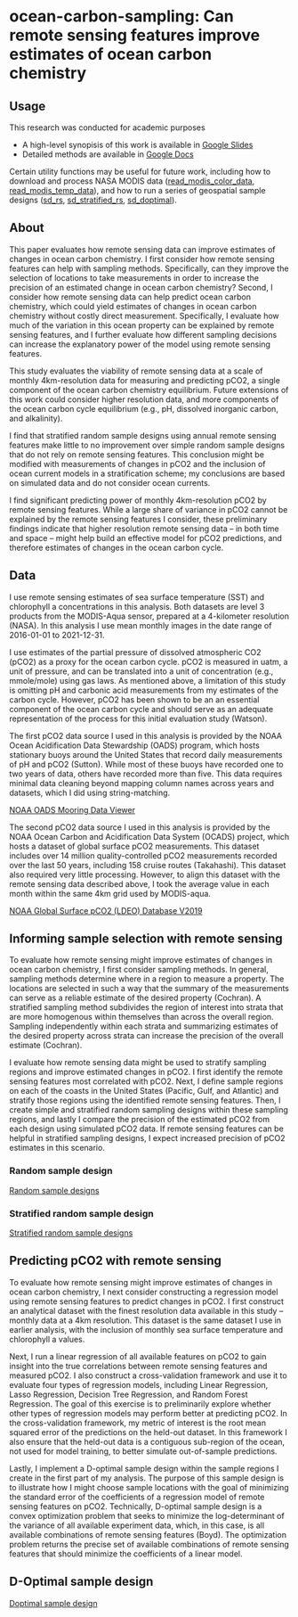 # ocean-carbon-sampling: Can remote sensing features improve estimates of ocean carbon chemistry

## Usage
This research was conducted for academic purposes
* A high-level synopisis of this work is available in [Google Slides](https://docs.google.com/presentation/d/1HFTMUDnAyxKrMTP1vbWBTwSq39sK34_PUYBl0RD5kGA/)
* Detailed methods are available in [Google Docs](https://docs.google.com/document/d/1YUstJvJRdajhcZSg2fykyrhjAi3K4NUiEEEGszuEIhY/)

Certain utility functions may be useful for future work, including how to download and process NASA MODIS data ([read_modis_color_data](notebooks/read_modis_color_data.ipynb), [read_modis_temp_data](notebooks/read_modis_temp_data.ipynb)), and how to run a series of geospatial sample designs ([sd_rs](notebooks/sd_rs.ipynb), [sd_stratified_rs](notebooks/sd_stratified_rs.ipynb), [sd_doptimal](notebooks/sd_doptimal.ipynb)).

## About
This paper evaluates how remote sensing data can improve estimates of changes in ocean carbon chemistry. I first consider how remote sensing features can help with sampling methods. Specifically, can they improve the selection of locations to take measurements in order to increase the precision of an estimated change in ocean carbon chemistry? Second, I consider how remote sensing data can help predict ocean carbon chemistry, which could yield estimates of changes in ocean carbon chemistry without costly direct measurement. Specifically, I evaluate how much of the variation in this ocean property can be explained by remote sensing features, and I further evaluate how different sampling decisions can increase the explanatory power of the model using remote sensing features.

This study evaluates the viability of remote sensing data at a scale of monthly 4km-resolution data for measuring and predicting pCO2, a single component of the ocean carbon chemistry equilibrium. Future extensions of this work could consider higher resolution data, and more components of the ocean carbon cycle equilibrium (e.g., pH, dissolved inorganic carbon, and alkalinity).

I find that stratified random sample designs using annual remote sensing features make little to no improvement over simple random sample designs that do not rely on remote sensing features. This conclusion might be modified with measurements of changes in pCO2 and the inclusion of ocean current models in a stratification scheme; my conclusions are based on simulated data and do not consider ocean currents. 

I find significant predicting power of monthly 4km-resolution pCO2 by remote sensing features. While a large share of variance in pCO2 cannot be explained by the remote sensing features I consider, these preliminary findings indicate that higher resolution remote sensing data – in both time and space – might help build an effective model for pCO2 predictions, and therefore estimates of changes in the ocean carbon cycle.

## Data
I use remote sensing estimates of sea surface temperature (SST) and chlorophyll a concentrations in this analysis. Both datasets are level 3 products from the MODIS-Aqua sensor, prepared at a 4-kilometer resolution (NASA). In this analysis I use mean monthly images in the date range of  2016-01-01 to 2021-12-31.

I use estimates of the partial pressure of dissolved atmospheric CO2 (pCO2) as a proxy for the ocean carbon cycle. pCO2 is measured in uatm, a unit of pressure, and can be translated into a unit of concentration (e.g., mmole/mole) using gas laws. As mentioned above, a limitation of this study is omitting pH and carbonic acid measurements from my estimates of the carbon cycle. However, pCO2 has been shown to be an an essential component of the ocean carbon cycle and should serve as an adequate representation of the process for this initial evaluation study (Watson).

The first pCO2 data source I used in this analysis is provided by the NOAA Ocean Acidification Data Stewardship (OADS) program, which hosts stationary buoys around the United States that record daily measurements of pH and pCO2 (Sutton). While most of these buoys have recorded one to two years of data, others have recorded more than five. This data requires minimal data cleaning beyond mapping column names across years and datasets, which I did using string-matching. 

[NOAA OADS Mooring Data Viewer](https://www.nodc.noaa.gov/oads/mooringviewer/)

The second pCO2 data source I used in this analysis is provided by the NOAA Ocean Carbon and Acidification Data System (OCADS) project, which hosts a dataset of global surface pCO2 measurements. This dataset includes over 14 million quality-controlled pCO2 measurements recorded over the last 50 years, including 158 cruise routes (Takahashi). This dataset also required very little processing. However, to align this dataset with the remote sensing data described above, I took the average value in each month within the same 4km grid used by MODIS-aqua. 

[NOAA Global Surface pCO2 (LDEO) Database V2019](ncei.noaa.gov/access/ocean-carbon-data-system/oceans/LDEO_Underway_Database/)

## Informing sample selection with remote sensing
To evaluate how remote sensing might improve estimates of changes in ocean carbon chemistry, I first consider sampling methods. In general, sampling methods determine where in a region to measure a property. The locations are selected in such a way that the summary of the measurements can serve as a reliable estimate of the desired property (Cochran). A stratified sampling method subdivides the region of interest into strata that are more homogenous within themselves than across the overall region. Sampling independently within each strata and summarizing estimates of the desired property across strata can increase the precision of the overall estimate (Cochran). 

I evaluate how remote sensing data might be used to stratify sampling regions and improve estimated changes in pCO2. I first identify the remote sensing features most correlated with pCO2. Next, I define sample regions on each of the coasts in the United States (Pacific, Gulf, and Atlantic) and stratify those regions using the identified remote sensing features. Then, I create simple and stratified random sampling designs within these sampling regions, and lastly I compare the precision of the estimated pCO2 from each design using simulated pCO2 data. If remote sensing features can be helpful in stratified sampling designs, I expect increased precision of pCO2 estimates in this scenario. 

### Random sample design
[Random sample designs](results/fig_rs.png)

### Stratified random sample design
[Stratified random sample designs](results/fig_stratified_rs.png)

## Predicting pCO2 with remote sensing
To evaluate how remote sensing might improve estimates of changes in ocean carbon chemistry, I next consider constructing a regression model using remote sensing features to predict changes in pCO2. I first construct an analytical dataset with the finest resolution data available in this study – monthly data at a 4km resolution. This dataset is the same dataset I use in earlier analysis, with the inclusion of monthly sea surface temperature and chlorophyll a values. 

Next, I run a linear regression of all available features on pCO2 to gain insight into the true correlations between remote sensing features and measured pCO2. I also construct a cross-validation framework and use it to evaluate four types of regression models, including Linear Regression, Lasso Regression, Decision Tree Regression, and Random Forest Regression. The goal of this exercise is to preliminarily explore whether other types of regression models may perform better at predicting pCO2. In the cross-validation framework, my metric of interest is the root mean squared error of the predictions on the held-out dataset. In this framework I also ensure that the held-out data is a contiguous sub-region of the ocean, not used for model training, to better simulate out-of-sample predictions.

Lastly, I implement a D-optimal sample design within the sample regions I create in the first part of my analysis. The purpose of this sample design is to illustrate how I might choose sample locations with the goal of minimizing the standard error of the coefficients of a regression model of remote sensing features on pCO2. Technically, D-optimal sample design is a convex optimization problem that seeks to minimize the log-determinant of the variance of all available experiment data, which, in this case, is all available combinations of remote sensing features (Boyd). The optimization problem returns the precise set of available combinations of remote sensing features that should minimize the coefficients of a linear model.

## D-Optimal sample design
[Doptimal sample design](results/fig_doptimal.png)



